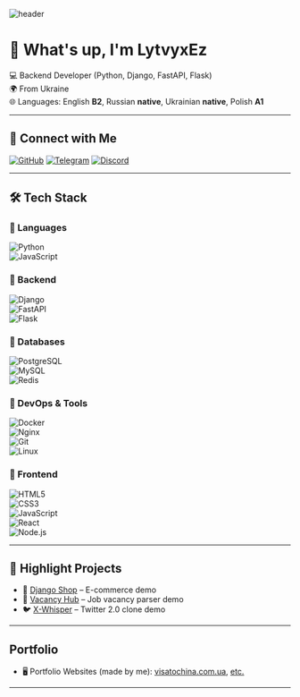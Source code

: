 ![header](https://capsule-render.vercel.app/api?type=waving&color=0:0f0c29,50:302b63,100:24243e&height=200&section=header&text=Welcome%20to%20LytvyxEz's%20GitHub&fontSize=35&fontColor=ffffff&animation=fadeIn&fontAlignY=35)

# 👋 What's up, I'm **LytvyxEz**

💻 Backend Developer (Python, Django, FastAPI, Flask)  
🌍 From Ukraine  
🌐 Languages: English **B2**, Russian **native**, Ukrainian **native**, Polish **A1**  

---

## 🔗 Connect with Me
[![GitHub](https://img.shields.io/badge/GitHub-181717?style=for-the-badge&logo=github&logoColor=white)](https://github.com/LytvyxEz)
[![Telegram](https://img.shields.io/badge/Telegram-2CA5E0?style=for-the-badge&logo=telegram&logoColor=white)](https://t.me/LytvyxEz)
[![Discord](https://img.shields.io/badge/Discord-5865F2?style=for-the-badge&logo=discord&logoColor=white)](https://discordapp.com/users/lytvyx1ez)

---

## 🛠 Tech Stack  

### 🔹 Languages  
![Python](https://img.shields.io/badge/Python-3776AB?style=for-the-badge&logo=python&logoColor=white)  
![JavaScript](https://img.shields.io/badge/JavaScript-F7DF1E?style=for-the-badge&logo=javascript&logoColor=black)  

### 🔹 Backend  
![Django](https://img.shields.io/badge/Django-092E20?style=for-the-badge&logo=django&logoColor=white)  
![FastAPI](https://img.shields.io/badge/FastAPI-009688?style=for-the-badge&logo=fastapi&logoColor=white)  
![Flask](https://img.shields.io/badge/Flask-000000?style=for-the-badge&logo=flask&logoColor=white)  

### 🔹 Databases  
![PostgreSQL](https://img.shields.io/badge/PostgreSQL-336791?style=for-the-badge&logo=postgresql&logoColor=white)  
![MySQL](https://img.shields.io/badge/MySQL-4479A1?style=for-the-badge&logo=mysql&logoColor=white)  
![Redis](https://img.shields.io/badge/Redis-DC382D?style=for-the-badge&logo=redis&logoColor=white)  

### 🔹 DevOps & Tools  
![Docker](https://img.shields.io/badge/Docker-2496ED?style=for-the-badge&logo=docker&logoColor=white)  
![Nginx](https://img.shields.io/badge/Nginx-009639?style=for-the-badge&logo=nginx&logoColor=white)  
![Git](https://img.shields.io/badge/Git-F05032?style=for-the-badge&logo=git&logoColor=white)  
![Linux](https://img.shields.io/badge/Linux-FCC624?style=for-the-badge&logo=linux&logoColor=black)  

### 🔹 Frontend  
![HTML5](https://img.shields.io/badge/HTML5-E34F26?style=for-the-badge&logo=html5&logoColor=white)  
![CSS3](https://img.shields.io/badge/CSS3-1572B6?style=for-the-badge&logo=css3&logoColor=white)  
![JavaScript](https://img.shields.io/badge/JavaScript-F7DF1E?style=for-the-badge&logo=javascript&logoColor=black)  
![React](https://img.shields.io/badge/React-20232A?style=for-the-badge&logo=react&logoColor=61DAFB)  
![Node.js](https://img.shields.io/badge/Node.js-43853D?style=for-the-badge&logo=node.js&logoColor=white)  


---


## 🚀 Highlight Projects
- 🛒 [Django Shop](https://github.com/LytvyxEz/django-shop) – E-commerce demo  
- 💼 [Vacancy Hub](https://github.com/LytvyxEz/Vacancy-Hub) – Job vacancy parser demo  
- 🐦 [X-Whisper](https://github.com/LytvyxEz/X-Whisper) – Twitter 2.0 clone demo

---

## Portfolio
- 🖥️ Portfolio Websites (made by me): [visatochina.com.ua](https://visatochina.com.ua),    [etc.](www.example.com)  

---

